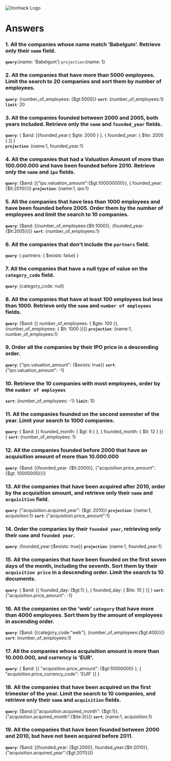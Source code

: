 ![Ironhack Logo](https://i.imgur.com/1QgrNNw.png)

# Answers

### 1. All the companies whose name match 'Babelgum'. Retrieve only their `name` field.

**`query`**:{name: 'Babelgum'}
`projection`:{name: 1}


### 2. All the companies that have more than 5000 employees. Limit the search to 20 companies and sort them by **number of employees**.

**`query`**: {number_of_employees: {$gt:5000}}
**`sort`**: {number_of_employees:1}
**`limit`**: 20


### 3. All the companies founded between 2000 and 2005, both years included. Retrieve only the `name` and `founded_year` fields.

**`query`**: { $and: [{founded_year:{ $gte: 2000 } }, { founded_year: { $lte: 2005 } }] }   
**`projection`**: {name:1, founded_year:1}


### 4. All the companies that had a Valuation Amount of more than 100.000.000 and have been founded before 2010. Retrieve only the `name` and `ipo` fields.

**`query`**: {$and: [{"ipo.valuation_amount":{$gt:100000000}}, { founded_year:{$lt:2010}}]}
**`projection`**: {name:1, ipo:1}


### 5. All the companies that have less than 1000 employees and have been founded before 2005. Order them by the number of employees and limit the search to 10 companies.

**`query`**: {$and: [{number_of_employees:{$lt:1000}}, {founded_year:{$lt:2005}}]}
**`sort`**: {number_of_employees:1}


### 6. All the companies that don't include the `partners` field.

**`query`**: { partners: { $exists: false} }


### 7. All the companies that have a null type of value on the `category_code` field.

**`query`**: {category_code: null}


### 8. All the companies that have at least 100 employees but less than 1000. Retrieve only the `name` and `number of employees` fields.

**`query`**: {$and: [{ number_of_employees: { $gte: 100 }}, {number_of_employees: { $lt: 1000 }}]} 
**`projection`**: {name:1, number_of_employees:1}


### 9. Order all the companies by their IPO price in a descending order.

**`query`**: {"ipo.valuation_amount": {$exists: true}}
**`sort`**: {"ipo.valuation_amount": -1}


### 10. Retrieve the 10 companies with most employees, order by the `number of employees`

**`sort`**: {number_of_employees: -1}
**`limit`**: 10


### 11. All the companies founded on the second semester of the year. Limit your search to 1000 companies.

**`query`**: { $and: [{ founded_month: { $gt: 6 } }, { founded_month: { $lt: 12 } }] }
**`sort`**: {number_of_employees: 1}


### 12. All the companies founded before 2000 that have an acquisition amount of more than 10.000.000

**`query`**: {$and: [{founded_year: {$lt:2000}}, {"acquisition.price_amount": {$gt: 10000000}}]}


### 13. All the companies that have been acquired after 2010, order by the acquisition amount, and retrieve only their `name` and `acquisition` field.

**`query`**: {"acquisition.acquired_year": {$gt: 2010}}
**`projection`**: {name:1, acquisition:1}
**`sort`**: {"acquisition.price_amount":1}


### 14. Order the companies by their `founded year`, retrieving only their `name` and `founded year`.

**`query`**: {founded_year:{$exists: true}}
**`projection`**: {name:1, founded_year:1}


### 15. All the companies that have been founded on the first seven days of the month, including the seventh. Sort them by their `acquisition price` in a descending order. Limit the search to 10 documents.

**`query`**: { $and: [{ founded_day: {$gt:1} }, { founded_day: { $lte: 10 } }] } 
**`sort`**: {"acquisition.price_amount": -1}


### 16. All the companies on the 'web' `category` that have more than 4000 employees. Sort them by the amount of employees in ascending order.

**`query`**: {$and: [{category_code:"web"}, {number_of_employees:{$gt:400}}]}
**`sort`**: {number_of_employees:1}


### 17. All the companies whose acquisition amount is more than 10.000.000, and currency is 'EUR'.

**`query`**: { $and: [{ "acquisition.price_amount": {$gt:10000000} }, { "acquisition.price_currency_code": 'EUR' }] }


### 18. All the companies that have been acquired on the first trimester of the year. Limit the search to 10 companies, and retrieve only their `name` and `acquisition` fields.

**`query`**: {$and:[{"acquisition.acquired_month": {$gt:1}}, {"acquisition.acquired_month":{$lte:3}}]}
**`sort`**: {name:1, acquisition:1}


### 19. All the companies that have been founded between 2000 and 2010, but have not been acquired before 2011.

**`query`**: {$and: [{founded_year: {$gt:2000}, founded_year:{$lt:2010}}, {"acquisition.acquired_year":{$gt:2011}}]}
